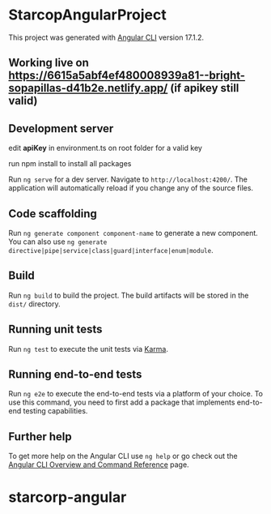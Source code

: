# StarcopAngularProject

This project was generated with [Angular CLI](https://github.com/angular/angular-cli) version 17.1.2.

## Working live on https://6615a5abf4ef480008939a81--bright-sopapillas-d41b2e.netlify.app/ (if apikey still valid)

## Development server

edit **apiKey** in environment.ts on root folder for a valid key

run npm install to install all packages

Run `ng serve` for a dev server. Navigate to `http://localhost:4200/`. The application will automatically reload if you change any of the source files.

## Code scaffolding

Run `ng generate component component-name` to generate a new component. You can also use `ng generate directive|pipe|service|class|guard|interface|enum|module`.

## Build

Run `ng build` to build the project. The build artifacts will be stored in the `dist/` directory.

## Running unit tests

Run `ng test` to execute the unit tests via [Karma](https://karma-runner.github.io).

## Running end-to-end tests

Run `ng e2e` to execute the end-to-end tests via a platform of your choice. To use this command, you need to first add a package that implements end-to-end testing capabilities.

## Further help

To get more help on the Angular CLI use `ng help` or go check out the [Angular CLI Overview and Command Reference](https://angular.io/cli) page.
# starcorp-angular
